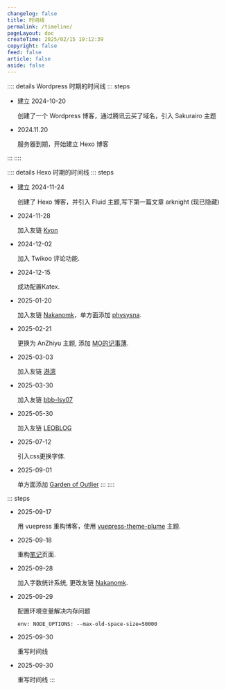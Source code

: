 ```yaml
---
changelog: false
title: 时间线
permalink: /timeline/
pageLayout: doc
createTime: 2025/02/15 19:12:39
copyright: false
feed: false
article: false
aside: false
---
```


:::: details Wordpress 时期的时间线
::: steps

- 建立 2024-10-20

  创建了一个 Wordpress 博客，通过腾讯云买了域名，引入 Sakurairo 主题

- 2024.11.20

  服务器到期，开始建立 Hexo 博客

:::
::::
  
:::: details Hexo 时期的时间线
::: steps

- 建立 2024-11-24

  创建了 Hexo 博客，并引入 Fluid 主题,写下第一篇文章 arknight (现已隐藏)

- 2024-11-28

  加入友链 [Kyon](https://kyon0930.github.io/)

- 2024-12-02

  加入 Twikoo 评论功能.

- 2024-12-15

  成功配置Katex.

- 2025-01-20

  加入友链 [Nakanomk](https://nakanomk.github.io/)，单方面添加 [physysna](https://physnya.top/).

- 2025-02-21

  更换为 AnZhiyu 主题, 添加 [MO的记事薄](https://blog.xiowo.net/).

- 2025-03-03

  加入友链 [港湾](https://haru-lcy.github.io/)

- 2025-03-30

  加入友链 [bbb-lsy07](https://blog.6uu.us/)

- 2025-05-30

  加入友链 [LEOBLOG](https://leoblog.cc/)

- 2025-07-12

  引入css更换字体.

- 2025-09-01

  单方面添加 [Garden of Outlier](https://chlo.is/)
:::
::::

::: steps

- 2025-09-17

  用 vuepress 重构博客，使用 [vuepress-theme-plume](https://theme-plume.vuejs.press/) 主题. 

- 2025-09-18
 
  重构[笔记](/notes/)页面.

- 2025-09-28
 
  加入字数统计系统, 更改友链 [Nakanomk](https://www.nkns.cc/).

- 2025-09-29

  配置环境变量解决内存问题
 
  ``
  env:
          NODE_OPTIONS: --max-old-space-size=50000
  ``

- 2025-09-30

  重写时间线
- 2025-09-30

  重写时间线
:::
